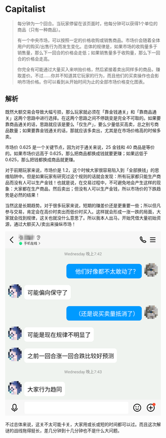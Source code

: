 # Capitalist

> 每分钟为一个回合。当玩家停留在该页面时，他每分钟可以获得1个单位的商品（只有一种商品）。
>
> 有一个中央市场，可以按照一定的价格收购或销售商品。市场价会随着全体用户的购买/出售行为而发生变化。总体的规律是，如果市场的收购量多于销售量，那么下一回合的价格会走低；如果销售量多于收购量，那么下一回合的价格会走高。
>
> 你完全有可能通过大量买入来哄抬价格，然后紧接着卖出同样多的商品，赚取差价。不过……你并不知道其它玩家的行为，而且他们的买卖操作也会影响市场价格。你可以看到从开始时间为止的全部市场价格变化图表。

## 解析

既然大额交易会导致大幅亏损，那么玩家就必须在「靠金钱通关」和「靠商品通关」这两个思路中进行选择。在这两个思路之间不停跳变是完全不可取的。如果要靠商品通关的话，思路就应该是要么「仅生产」，要么少量低买高卖，总之别亏商品数量；如果要靠金钱通关的话，那就应该多卖出，尤其是在市场价格高的时候多卖。

市场价 0.625 是一个关键节点，因为对于通关来说，25 金钱和 40 商品是等价的。如果市场价远高于 0.625，那么把商品都换成钱就要更赚；如果远低于 0.625，那么把钱都换成商品就更赚。

对于前期玩家来说，市场价是 1.2，这个时候大家很容易陷入到「全部换钱」的思维陷阱中。但是如果玩家有研究过这个规则的话就会发现：所有玩家都只能生产商品而没有人可以生产金钱！也就是说，在交易过程中，不可避免地会产生这样的现象：大家都在生产商品，然后卖出；但没有人可以生产金钱，所以市场价的下跌趋势是必然的结果！

当然这是长期趋势。对于很多玩家来说，短期的赚差价还是更重要一些；所以但凡参与交易，肯定会在高价时卖出而低价时买入。这样就会形成一涨一跌的局面，大家就会找到规律，这关也就没什么意思了。所以我本人出马，开始凭借大量初始资源，通过大额买入/卖出来操纵市场！

![capitalist](capitalist.png)

不过总体来说，这关不太可能卡关，大家用或长或短的时间都可以过。而且这次解谜的战线拖得挺长，差几分钟到十几分钟也不是什么大问题。
